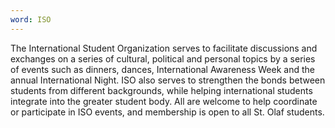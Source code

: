 ```yaml
---
word: ISO
---
```


The International Student Organization serves to facilitate discussions and exchanges on a series of cultural, political and personal topics by a series of events such as dinners, dances, International Awareness Week and the annual International Night. ISO also serves to strengthen the bonds between students from different backgrounds, while helping international students integrate into the greater student body. All are welcome to help coordinate or participate in ISO events, and membership is open to all St. Olaf students.
